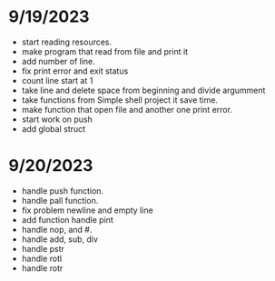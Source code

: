 # 9/19/2023

- start reading resources.
- make program that read from file and print it
- add number of line.
- fix print error and exit status
- count line start at 1
- take line and delete space from beginning and divide argumment
- take functions from Simple shell project it save time.
- make function that open file and another one print error.
- start work on push
- add global struct

# 9/20/2023

- handle push function.
- handle pall function.
- fix problem newline and empty line
- add function handle pint
- handle nop, and #.
- handle add, sub, div
- handle pstr
- handle rotl
- handle rotr

